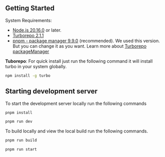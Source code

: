 ## Getting Started

System Requirements:

- [Node.js 20.16.0](https://nodejs.org/en) or later.
- [Turborepo 2.1.1](https://turbo.build/repo/docs/getting-started/installation)
- [pnpm - package manager 9.9.0](https://pnpm.io/installation#using-npm) (recommended). We used this version. But you can change it as you want. Learn more about [Turborepo packageManager](https://turbo.build/repo/docs/getting-started/support-policy)

**Tuborepo**: For quick install just run the following command it will install turbo in your system globally.

```bash
npm install -g turbo
```

## Starting development server

To start the development server locally run the following commands

```bash
pnpm install

pnpm run dev

```

To build locally and view the local build run the following commands.

```bash
pnpm run build

pnpm run start

```
